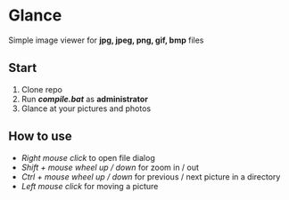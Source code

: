 # Glance
Simple image viewer for __jpg, jpeg, png, gif, bmp__ files
## Start
1. Clone repo
2. Run ___compile.bat___ as __administrator__
3. Glance at your pictures and photos
## How to use
+ _Right mouse click_ to open file dialog
+ _Shift + mouse wheel up / down_ for zoom in / out
+ _Ctrl + mouse wheel up / down_ for previous / next picture in a directory
+ _Left mouse click_ for moving a picture
